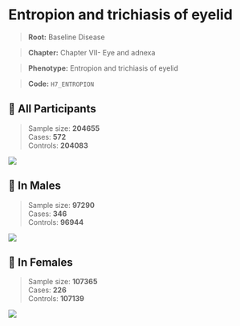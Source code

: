 # Entropion and trichiasis of eyelid

> **Root:** Baseline Disease  

> **Chapter:** Chapter VII- Eye and adnexa  

> **Phenotype:** Entropion and trichiasis of eyelid  

> **Code:** `H7_ENTROPION`

## 🧪 All Participants  
> Sample size: **204655**  
> Cases: **572**  
> Controls: **204083**
<img src="/Disease/Figures/ALL/Incidence/H7_ENTROPION.png"/>
<CsvTable src="/public/Disease/Data/ALL/Incidence/COX_H7_ENTROPION.csv" label="🔍 View full results" />

## 👨 In Males  
> Sample size: **97290**  
> Cases: **346**  
> Controls: **96944**
<img src="/Disease/Figures/Male/Incidence/H7_ENTROPION.png"/>
<CsvTable src="/public/Disease/Data/Male/Incidence/COX_H7_ENTROPION.csv" label="🔍 View full results" />

## 👩 In Females  
> Sample size: **107365**  
> Cases: **226**  
> Controls: **107139**
<img src="/Disease/Figures/Female/Incidence/H7_ENTROPION.png"/>
<CsvTable src="/public/Disease/Data/Female/Incidence/COX_H7_ENTROPION.csv" label="🔍 View full results" />
